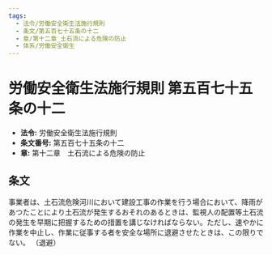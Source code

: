 ```yaml
---
tags:
  - 法令/労働安全衛生法施行規則
  - 条文/第五百七十五条の十二
  - 章/第十二章_土石流による危険の防止
  - 体系/労働安全衛生
---
```

# 労働安全衛生法施行規則 第五百七十五条の十二

- **法令:** 労働安全衛生法施行規則
- **条文番号:** 第五百七十五条の十二
- **章:** 第十二章　土石流による危険の防止

## 条文
事業者は、土石流危険河川において建設工事の作業を行う場合において、降雨があつたことにより土石流が発生するおそれのあるときは、監視人の配置等土石流の発生を早期に把握するための措置を講じなければならない。ただし、速やかに作業を中止し、作業に従事する者を安全な場所に退避させたときは、この限りでない。
（退避）

